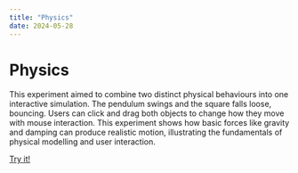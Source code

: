 ```yaml
---
title: "Physics"
date: 2024-05-28
---
```


# Physics 
This experiment aimed to combine two distinct physical behaviours into one interactive simulation. The pendulum swings and the square falls loose, bouncing. Users can click and drag both objects to change how they move with mouse interaction. This experiment shows how basic forces like gravity and damping can produce realistic motion, illustrating the fundamentals of physical modelling and user interaction.

[Try it!](/skills-github-pages/Experiment33/Physics/index.html)
